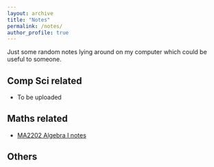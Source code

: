 ```yaml
---
layout: archive
title: "Notes"
permalink: /notes/
author_profile: true
---
```


Just some random notes lying around on my computer which could be useful to someone.

## Comp Sci related
- To be uploaded 

## Maths related
- [MA2202 Algebra I notes](../ma2202) 

## Others

